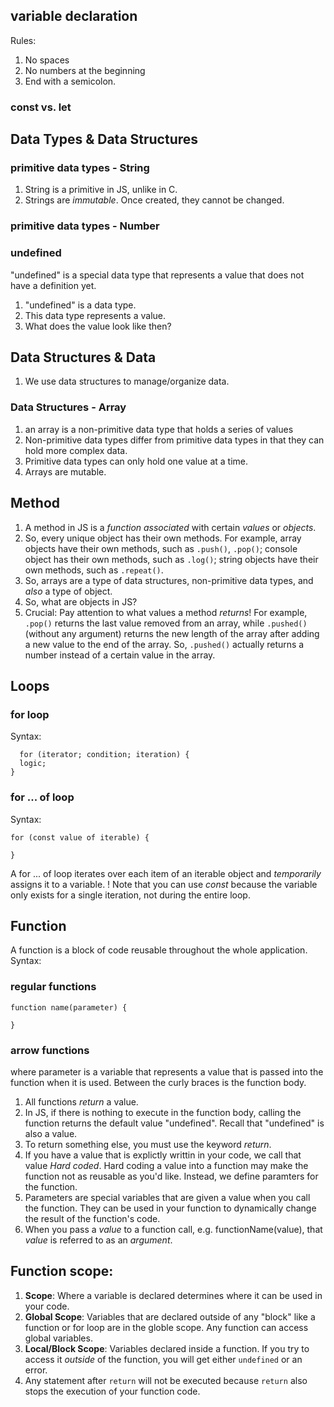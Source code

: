 ## variable declaration
Rules: 
1. No spaces
2. No numbers at the beginning
3. End with a semicolon.

### const vs. let

## Data Types & Data Structures

### primitive data types - String
1. String is a primitive in JS, unlike in C.
2. Strings are *immutable*. Once created, they cannot be changed.

### primitive data types - Number

### undefined
"undefined" is a special data type that represents a value that does not have a definition yet.
1. "undefined" is a data type.
2. This data type represents a value. 
3. What does the value look like then?

## Data Structures & Data
1. We use data structures to manage/organize data. 

### Data Structures - Array 
1. an array is a non-primitive data type that holds a series of values
2. Non-primitive data types differ from primitive data types in that they can hold more complex data.
3. Primitive data types can only hold one value at a time.
4. Arrays are mutable. 

## Method
1. A method in JS is a *function* _associated_ with certain *values* or *objects*.
2. So, every unique object has their own methods. For example, array objects have their own methods, such as `.push()`, `.pop()`; console object has their own methods, such as `.log()`; string objects have their own methods, such as `.repeat()`.
3. So, arrays are a type of data structures, non-primitive data types, and *also* a type of object.
4. So, what are objects in JS? 
5. Crucial: Pay attention to what values a method _returns_! For example, `.pop()` returns the last value removed from an array, while `.pushed()` (without any argument) returns the new length of the array after adding a new value to the end of the array. So, `.pushed()` actually returns a number instead of a certain value in the array. 

## Loops

### for loop
Syntax: 
```
  for (iterator; condition; iteration) {
  logic;
}
```

### for ... of loop
Syntax: 
```
for (const value of iterable) {

}
```
A for ... of loop iterates over each item of an iterable object and *temporarily* assigns it to a variable. 
! Note that you can use *const* because the variable only exists for a single iteration, not during the entire loop.

## Function
A function is a block of code reusable throughout the whole application.
Syntax:
### regular functions
```
function name(parameter) {

}
```

### arrow functions
where parameter is a variable that represents a value that is passed into the function when it is used. Between the curly braces is the function body. 
1. All functions *return* a value.
2. In JS, if there is nothing to execute in the function body, calling the function returns the default value "undefined". Recall that "undefined" is also a value.
3. To return something else, you must use the keyword *return*.
4. If you have a value that is explictly writtin in your code, we call that value _Hard coded_. Hard coding a value into a function may make the function not as reusable as you'd like. Instead, we define paramters for the function. 
5. Parameters are special variables that are given a value when you call the function. They can be used in your function to dynamically change the result of the function's code.  
6. When you pass a *value* to a function call, e.g. functionName(value), that *value* is referred to as an *argument*. 
## Function scope:
1. __Scope__: Where a variable is declared determines where it can be used in your code. 
2. __Global Scope__: Variables that are declared outside of any "block" like a function or for loop are in the globle scope. Any function can access global variables. 
3. __Local/Block Scope__: Variables declared inside a function. If you try to access it *outside* of the function, you will get either `undefined` or an error.
4. Any statement after `return` will not be executed because `return` also stops the execution of your function code. 


